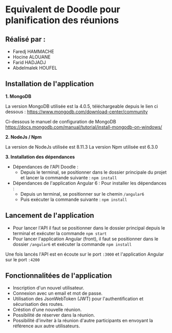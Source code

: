 # Equivalent de Doodle pour planification des réunions

## Réalisé par :

 - Faredj HAMMACHE
 - Hocine ALOUANE
 - Farid HADJADJ
 - Abdelmalek HOUFEL


## Installation de l'application

 **1. MongoDB**
 
 La version MongoDB utilisée est la 4.0.5, téléchargeable depuis le lien ci dessous : 
 https://www.mongodb.com/download-center/community
 
 Ci-dessous le manuel de configuration de MongoDB
 https://docs.mongodb.com/manual/tutorial/install-mongodb-on-windows/
 
 **2. NodeJs / Npm**
 
 La version de NodeJs utilisée est 8.11.3 
 La version Npm utilisée est 6.3.0
 
 **3. Installation des dépendances**
 - Dépendances de l'API Doodle :
	 - Depuis le terminal, se positionner dans le dossier principale du projet et lancer la commande suivante : `npm install`
 - Dépendances de l'application Angular 6 :
 Pour installer les dépendances :
	 - Depuis un terminal, se positionner sur le chemin `/angular6`
	 - Puis exécuter la commande suivante : `npm install`
	 
## Lancement de l'application
 - Pour lancer l'API il faut se positionner dans le dossier principal depuis le terminal et exécuter la commande `npm start`
 - Pour lancer l'application Angular (front), il faut se positionner dans le dossier `/angular6`  et exécuter la commande `npm install`

Une fois lancés l'API est en écoute sur le port `:3000` et l'application Angular sur le port `:4200`

## Fonctionnalitées de l'application

 - Inscription d'un nouvel utilisateur.
 - Connexion avec un email et mot de passe.
 - Utilisation des JsonWebToken (JWT) pour l'authentification et sécurisation des routes.
 - Créstion d'une nouvelle réunion.
 - Possibilité de réserver dans la réunion.
 - Possibilité d'inviter à la réunion d'autre participants en envoyant la référence aux autre utilisateurs.